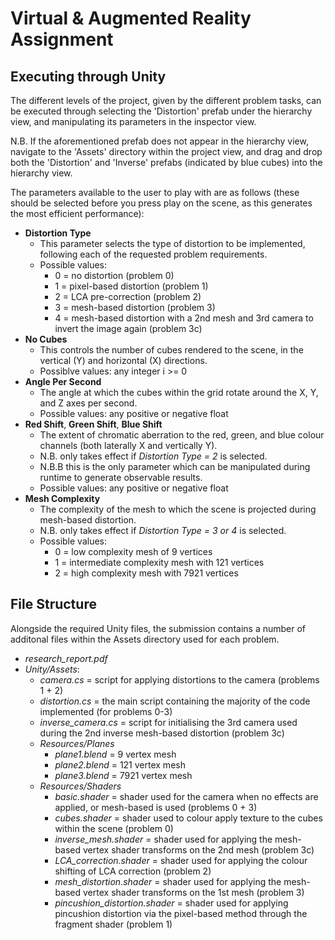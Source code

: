 # Virtual &amp; Augmented Reality Assignment

## Executing through Unity

The different levels of the project, given by the different problem tasks, can be executed through selecting the 'Distortion' prefab under the hierarchy view, and manipulating its parameters in the inspector view.

N.B. If the aforementioned prefab does not appear in the hierarchy view, navigate to the 'Assets' directory within the project view, and drag and drop both the 'Distortion' and 'Inverse' prefabs (indicated by blue cubes) into the hierarchy view.

The parameters available to the user to play with are as follows (these should be selected before you press play on the scene, as this generates the most efficient performance):
- **Distortion Type**
  - This parameter selects the type of distortion to be implemented, following each of the requested problem requirements.
  - Possible values:
    - 0 = no distortion (problem 0)
    - 1 = pixel-based distortion (problem 1)
    - 2 = LCA pre-correction (problem 2)
    - 3 = mesh-based distortion (problem 3)
    - 4 = mesh-based distortion with a 2nd mesh and 3rd camera to invert the image again (problem 3c)
- **No Cubes**
  - This controls the number of cubes rendered to the scene, in the vertical (Y) and horizontal (X) directions.
  - Possiblve values: any integer i >= 0
- **Angle Per Second**
  - The angle at which the cubes within the grid rotate around the X, Y, and Z axes per second.
  - Possible values: any positive or negative float
- **Red Shift**, **Green Shift**, **Blue Shift**
  - The extent of chromatic aberration to the red, green, and blue colour channels (both laterally X and vertically Y).
  - N.B. only takes effect if *Distortion Type = 2* is selected.
  - N.B.B this is the only parameter which can be manipulated during runtime to generate observable results.
  - Possible values: any positive or negative float
- **Mesh Complexity**
  - The complexity of the mesh to which the scene is projected during mesh-based distortion.
  - N.B. only takes effect if *Distortion Type = 3 or 4* is selected.
  - Possible values:
    - 0 = low complexity mesh of 9 vertices
    - 1 = intermediate complexity mesh with 121 vertices
    - 2 = high complexity mesh with 7921 vertices
    
    
## File Structure

Alongside the required Unity files, the submission contains a number of additonal files within the Assets directory used for each problem.

- *research_report.pdf*
- *Unity/Assets*:
  - *camera.cs* = script for applying distortions to the camera (problems 1 + 2)
  - *distortion.cs* = the main script containing the majority of the code implemented (for problems 0-3)
  - *inverse_camera.cs* = script for initialising the 3rd camera used during the 2nd inverse mesh-based distortion (problem 3c)
  - *Resources/Planes*
    - *plane1.blend* = 9 vertex mesh
    - *plane2.blend* = 121 vertex mesh
    - *plane3.blend* = 7921 vertex mesh
  - *Resources/Shaders*
    - *basic.shader* = shader used for the camera when no effects are applied, or mesh-based is used (problems 0 + 3)
    - *cubes.shader* = shader used to colour apply texture to the cubes within the scene (problem 0)
    - *inverse_mesh.shader* = shader used for applying the mesh-based vertex shader transforms on the 2nd mesh (problem 3c)
    - *LCA_correction.shader* = shader used for applying the colour shifting of LCA correction (problem 2)
    - *mesh_distortion.shader* = shader used for applying the mesh-based vertex shader transforms on the 1st mesh (problem 3)
    - *pincushion_distortion.shader* = shader used for applying pincushion distortion via the pixel-based method through the fragment shader (problem 1)
    
  
